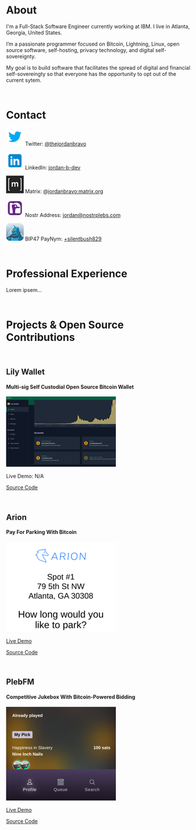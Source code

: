 # About

I'm a Full-Stack Software Engineer currently working at IBM.  I live in Atlanta, Georgia, United States.

I’m a passionate programmer focused on Bitcoin, Lightning, Linux, open source software, self-hosting, privacy technology, and digital self-sovereignty.

My goal is to build software that facilitates the spread of digital and financial self-sovereingty so that everyone has the opportunity to opt out of the current sytem.

<br/>

# Contact

![Twitter](/assets/images/icon-twitter-48.png) Twitter: [@thejordanbravo](https://twitter.com/thejordanbravo)

![LinkedIn](/assets/images/icon-linkedin-48.png) LinkedIn: [jordan-b-dev](https://linkedin.com/in/jordan-b-dev)

![Matrix](/assets/images/icon-matrix-white-48.png) Matrix: [@jordanbravo:matrix.org](https://matrix.to/#/@jordanbravo:matrix.org)

![Nostr](/assets/images/icon-nostr-48.png) Nostr Address: [jordan@nostrplebs.com](https://astral.ninja/npub1f6ntw2f4dnpdwkccqgg7ef7yagf9kdkrfn7l07kr9uz0q8e9k94sje7kur)

![PayNym](/assets/images/icon-paynym-48.png) BIP47 PayNym: [+silentbush829](https://paynym.is/+silentbush829)
  
<br/>
  
# Professional Experience

Lorem ipsem...

<br/>

# Projects & Open Source Contributions

<br/>

## Lily Wallet

#### Multi-sig Self Custodial Open Source Bitcoin Wallet

[![Lily Wallet](/assets/images/screenshot-lily-300x192.png)](/screenshots/lily)

Live Demo: N/A

[Source Code](https://github.com/Lily-Technologies/lily-wallet)

<br/>

## Arion

#### Pay For Parking With Bitcoin

[![Arion](/assets/images/screenshot-arion-thumbnail-300.png)](/screenshots/arion)

[Live Demo](https://arionparking.tech/)

[Source Code](https://github.com/atlantabitdevs/park-lightning)

<br/>

## PlebFM

#### Competitive Jukebox With Bitcoin-Powered Bidding

[![PlebFM](/assets/images/screenshot-plebfm-thumbnail-300.png)](/screenshots/plebfm)

[Live Demo](https://pleb.fm/atl)

[Source Code](https://github.com/PlebFM/PlebFM)

